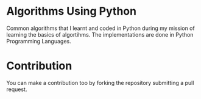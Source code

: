 # Algorithms Using Python

Common algorithms that I learnt and coded in Python during my mission of learning the basics of algortihms.
The implementations are done in Python Programming Languages.

# Contribution
You can make a contribution too by forking the repository submitting a pull request.
